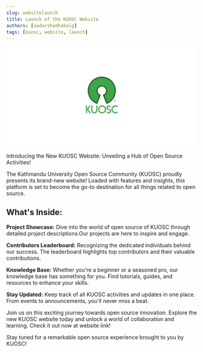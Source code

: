 ```yaml
---
slug: websitelaunch
title: Launch of the KUOSC Website
authors: [aadarshadhakalg]
tags: [kuosc, website, launch]
---
```


![KUOSC Banner](./kuosc-plain-banner.jpeg.webp)

Introducing the New KUOSC Website: Unveiling a Hub of Open Source Activities!

The Kathmandu University Open Source Community (KUOSC) proudly presents its brand-new website! Loaded with features and insights, this platform is set to become the go-to destination for all things related to open source.

## What's Inside:

**Project Showcase:** Dive into the world of open source of KUOSC through detailed project descriptions.Our projects are here to inspire and engage.

**Contributors Leaderboard:** Recognizing the dedicated individuals behind our success. The leaderboard highlights top contributors and their valuable contributions.

**Knowledge Base:** Whether you're a beginner or a seasoned pro, our knowledge base has something for you. Find tutorials, guides, and resources to enhance your skills.

**Stay Updated:** Keep track of all KUOSC activities and updates in one place. From events to announcements, you'll never miss a beat.

Join us on this exciting journey towards open source innovation. Explore the new KUOSC website today and unlock a world of collaboration and learning. Check it out now at website link!

Stay tuned for a remarkable open source experience brought to you by KUOSC!

